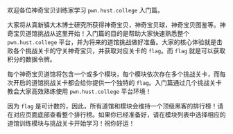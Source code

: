 欢迎各位神奇宝贝训练家学习 `pwn.hust.college` 入门篇。

大家将从真新镇大木博士研究所获得神奇宝贝，神奇宝贝球，神奇宝贝图鉴等。神奇宝贝道馆挑战从这里开始！入门篇的目的是帮助大家快速熟悉整个 `pwn.hust.college` 平台，并为将来的道馆挑战做好准备。大家的核心体验就是击败各个挑战关卡的守关神奇宝贝，并获取对应关卡的 `flag`。而 `flag` 就是可以获取积分的数据令牌。

每个神奇宝贝道馆将包含一个或多个模块，每个模块依次存在多个挑战关卡，而每次开启的道馆挑战关卡都会给你提供一个独特的 `flag`。入门篇通过几个挑战关卡教会大家高效熟练使用 `pwn.hust.college` 平台环境！

因为 `flag` 是可计数的，因此，所有道馆和模块会维持一个顶级黑客的排行榜！请在对应页面底部查看整个排行榜。如果你已经准备好，请在模块列表中选择相应的道馆训练模块与挑战关卡开始学习！祝你好运！

